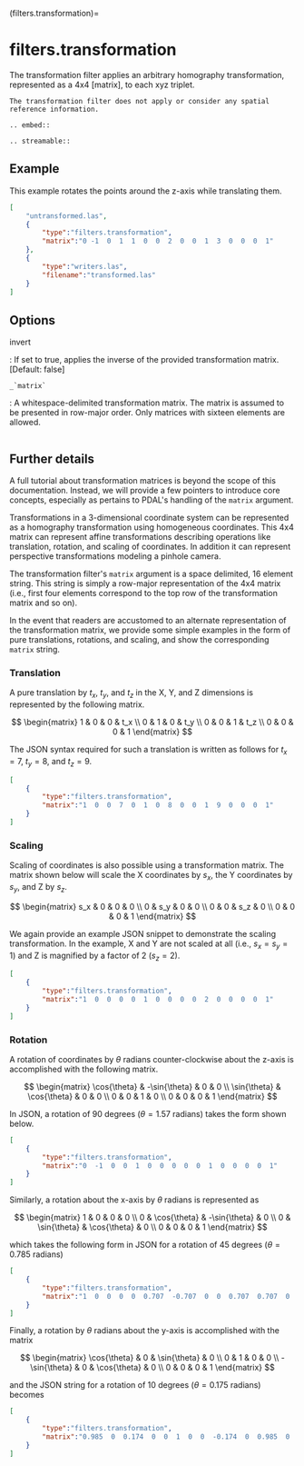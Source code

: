 (filters.transformation)=

# filters.transformation

The transformation filter applies an arbitrary homography
transformation, represented as a 4x4 [matrix], to each xyz triplet.

```{note}
The transformation filter does not apply or consider any spatial
reference information.
```

```{eval-rst}
.. embed::
```

```{eval-rst}
.. streamable::
```

## Example

This example rotates the points around the z-axis while translating them.

```json
[
    "untransformed.las",
    {
        "type":"filters.transformation",
        "matrix":"0 -1  0  1  1  0  0  2  0  0  1  3  0  0  0  1"
    },
    {
        "type":"writers.las",
        "filename":"transformed.las"
    }
]
```

## Options

invert

: If set to true, applies the inverse of the provided transformation matrix.
  \[Default: false\]

`` _`matrix` ``

: A whitespace-delimited transformation matrix.
  The matrix is assumed to be presented in row-major order.
  Only matrices with sixteen elements are allowed.

```{include} filter_opts.md
```

## Further details

A full tutorial about transformation matrices is beyond the scope of this
documentation. Instead, we will provide a few pointers to introduce core
concepts, especially as pertains to PDAL's handling of the `matrix` argument.

Transformations in a 3-dimensional coordinate system can be represented
as a homography transformation using homogeneous coordinates. This 4x4
matrix can represent affine transformations describing operations like
translation, rotation, and scaling of coordinates.  In addition it can
represent perspective transformations modeling a pinhole camera.

The transformation filter's `matrix` argument is a space delimited, 16
element string. This string is simply a row-major representation of the 4x4
matrix (i.e., first four elements correspond to the top row of the
transformation matrix and so on).

In the event that readers are accustomed to an alternate representation of the
transformation matrix, we provide some simple examples in the form of pure
translations, rotations, and scaling, and show the corresponding `matrix`
string.

### Translation

A pure translation by $t_x$, $t_y$, and $t_z$ in the X, Y,
and Z dimensions is represented by the following matrix.

$$
\begin{matrix}
    1 & 0 & 0 & t_x \\
    0 & 1 & 0 & t_y \\
    0 & 0 & 1 & t_z \\
    0 & 0 & 0 & 1
\end{matrix}
$$

The JSON syntax required for such a translation is written as follows for $t_x=7$, $t_y=8$, and $t_z=9$.

```json
[
    {
        "type":"filters.transformation",
        "matrix":"1  0  0  7  0  1  0  8  0  0  1  9  0  0  0  1"
    }
]
```

### Scaling

Scaling of coordinates is also possible using a transformation matrix. The
matrix shown below will scale the X coordinates by $s_x$, the Y
coordinates by $s_y$, and Z by $s_z$.

$$
\begin{matrix}
    s_x &   0 &   0 & 0 \\
      0 & s_y &   0 & 0 \\
      0 &   0 & s_z & 0 \\
      0 &   0 &   0 & 1
\end{matrix}
$$

We again provide an example JSON snippet to demonstrate the scaling
transformation. In the example, X and Y are not scaled at all (i.e.,
$s_x=s_y=1$) and Z is magnified by a factor of 2 ($s_z=2$).

```json
[
    {
        "type":"filters.transformation",
        "matrix":"1  0  0  0  0  1  0  0  0  0  2  0  0  0  0  1"
    }
]
```

### Rotation

A rotation of coordinates by $\theta$ radians counter-clockwise about
the z-axis is accomplished with the following matrix.

$$
\begin{matrix}
    \cos{\theta} & -\sin{\theta} & 0 & 0 \\
    \sin{\theta} &  \cos{\theta} & 0 & 0 \\
               0 &             0 & 1 & 0 \\
               0 &             0 & 0 & 1
\end{matrix}
$$

In JSON, a rotation of 90 degrees ($\theta=1.57$ radians) takes the form
shown below.

```json
[
    {
        "type":"filters.transformation",
        "matrix":"0  -1  0  0  1  0  0  0  0  0  1  0  0  0  0  1"
    }
]
```

Similarly, a rotation about the x-axis by $\theta$ radians is represented
as

$$
\begin{matrix}
    1 &            0 &             0 & 0 \\
    0 & \cos{\theta} & -\sin{\theta} & 0 \\
    0 & \sin{\theta} &  \cos{\theta} & 0 \\
    0 &            0 &             0 & 1
\end{matrix}
$$

which takes the following form in JSON for a rotation of 45 degrees ($\theta=0.785$ radians)

```json
[
    {
        "type":"filters.transformation",
        "matrix":"1  0  0  0  0  0.707  -0.707  0  0  0.707  0.707  0  0  0  0  1"
    }
]
```

Finally, a rotation by $\theta$ radians about the y-axis is accomplished
with the matrix

$$
\begin{matrix}
     \cos{\theta} & 0 & \sin{\theta} & 0 \\
                0 & 1 &            0 & 0 \\
    -\sin{\theta} & 0 & \cos{\theta} & 0 \\
                0 & 0 &            0 & 1
\end{matrix}
$$

and the JSON string for a rotation of 10 degrees ($\theta=0.175$ radians) becomes

```json
[
    {
        "type":"filters.transformation",
        "matrix":"0.985  0  0.174  0  0  1  0  0  -0.174  0  0.985  0  0  0  0  1"
    }
]
```
